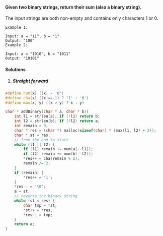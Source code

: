 #### Given two binary strings, return their sum (also a binary string).

The input strings are both non-empty and contains only characters 1 or 0.

```
Example 1:

Input: a = "11", b = "1"
Output: "100"
Example 2:

Input: a = "1010", b = "1011"
Output: "10101"
```

#### Solutions

1. ##### Straight forward

```c++
#define num(x) ((x) - '0')
#define cha(x) ((x == 1) ? '1' : '0')
#define max(x, y) ((x > y) ? x : y)

char * addBinary(char * a, char * b){
    int l1 = strlen(a); if (!l1) return b;
    int l2 = strlen(b); if (!l2) return a;
    int remain = 0;
    char * res = (char *) malloc(sizeof(char) * (max(l1, l2) + 2));
    char * st = res;
    // from the end to start
    while (l1 || l2) {
        if (l1) remain += num(a[--l1]);
        if (l2) remain += num(b[--l2]);
        *res++ = cha(remain % 2);
        remain /= 2;
    }
    if (remain) {
        *res++ = '1';
    }
    *res-- = '\0';
    a = st;
    // reverse the binary string
    while (st < res) {
        char tmp = *st;
        *st++ = *res;
        *res-- = tmp;
    }
    return a;
}

```